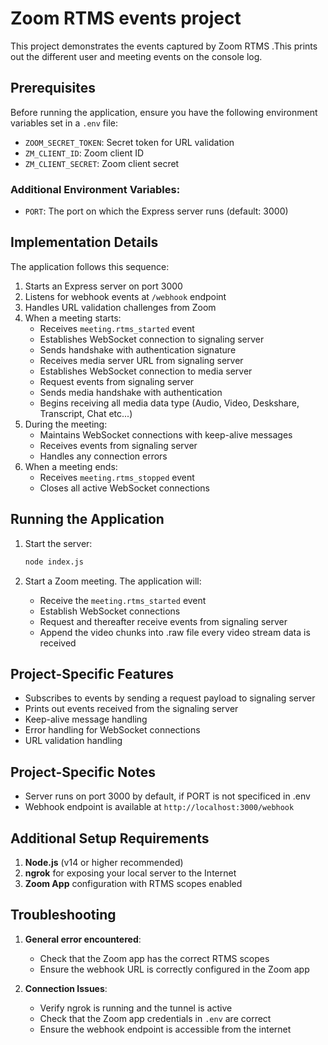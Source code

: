 # Zoom RTMS events project

This project demonstrates the events captured by Zoom RTMS .This prints out the different user and meeting events on the console log.

## Prerequisites

Before running the application, ensure you have the following environment variables set in a `.env` file:
- `ZOOM_SECRET_TOKEN`: Secret token for URL validation
- `ZM_CLIENT_ID`: Zoom client ID
- `ZM_CLIENT_SECRET`: Zoom client secret

### Additional Environment Variables:
- `PORT`: The port on which the Express server runs (default: 3000)

## Implementation Details

The application follows this sequence:

1. Starts an Express server on port 3000
2. Listens for webhook events at `/webhook` endpoint
3. Handles URL validation challenges from Zoom
4. When a meeting starts:
   - Receives `meeting.rtms_started` event
   - Establishes WebSocket connection to signaling server
   - Sends handshake with authentication signature
   - Receives media server URL from signaling server
   - Establishes WebSocket connection to media server
   - Request events from signaling server
   - Sends media handshake with authentication
   - Begins receiving all media data type (Audio, Video, Deskshare, Transcript, Chat etc...)
5. During the meeting:  
   - Maintains WebSocket connections with keep-alive messages
   - Receives events from signaling server
   - Handles any connection errors
6. When a meeting ends:  
   - Receives `meeting.rtms_stopped` event
   - Closes all active WebSocket connections

## Running the Application

1. Start the server:
   ```bash
   node index.js  
   ```

2. Start a Zoom meeting. The application will: 
   - Receive the `meeting.rtms_started` event
   - Establish WebSocket connections
   - Request and thereafter receive events from signaling server
   - Append the video chunks into .raw file every video stream data is received

## Project-Specific Features  

- Subscribes to events by sending a request payload to signaling server
- Prints out events received from the signaling server
- Keep-alive message handling
- Error handling for WebSocket connections
- URL validation handling

## Project-Specific Notes  

- Server runs on port 3000 by default, if PORT is not specificed in .env
- Webhook endpoint is available at `http://localhost:3000/webhook`

## Additional Setup Requirements  

1. **Node.js** (v14 or higher recommended)
32. **ngrok** for exposing your local server to the Internet
4. **Zoom App** configuration with RTMS scopes enabled

## Troubleshooting  

1. **General error encountered**:
   - Check that the Zoom app has the correct RTMS scopes
   - Ensure the webhook URL is correctly configured in the Zoom app

2. **Connection Issues**:
   - Verify ngrok is running and the tunnel is active
   - Check that the Zoom app credentials in `.env` are correct
   - Ensure the webhook endpoint is accessible from the internet

